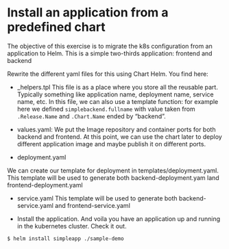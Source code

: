 #  Install an application from a predefined chart

The objective of this exercise is to migrate the k8s configuration from an application to Helm.
This is a simple two-thirds application: frontend and backend

Rewrite the different yaml files for this using Chart Helm. You find here:

- _helpers.tpl
 This file is as a place where you store all the reusable part. Typically something like application name, deployment name, service name, etc. In this file, we can also use a template function: for example here we defined `simplebackend.fullname` with value taken from `.Release.Name` and `.Chart.Name` ended by “backend”. 


- values.yaml: 
We put the Image repository and container ports for both backend and frontend. At this point, we can use the chart later to deploy different application image and maybe publish it on different ports.

- deployment.yaml

We can create our template for deployment in templates/deployment.yaml. This template will be used to generate both backend-deployment.yam land frontend-deployment.yaml

- service.yaml
This template will be used to generate both backend-service.yaml and frontend-service.yaml 

- Install the application. And voila you have an application up and running in the kubernetes cluster. Check it out.
```sh
$ helm install simpleapp ./sample-demo
```